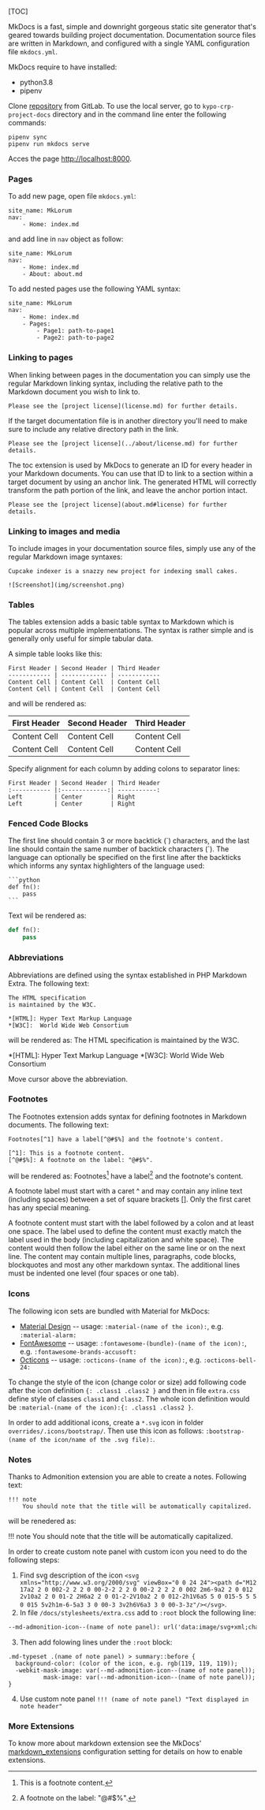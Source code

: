[TOC]

MkDocs is a fast, simple and downright gorgeous static site generator that's geared towards building project documentation. Documentation source files are written in Markdown, and configured with a single YAML configuration file `mkdocs.yml`. 

MkDocs require to have installed: 

* python3.8
* pipenv

Clone [repository](https://gitlab.ics.muni.cz/muni-kypo-crp/kypo-crp-project-docs) from GitLab. To use the local server, go to `kypo-crp-project-docs` directory and in the command line enter the following commands:
```
pipenv sync
pipenv run mkdocs serve
```

Acces the page [http://localhost:8000](http://localhost:8000).

### Pages
To add new page, open file `mkdocs.yml`:
```
site_name: MkLorum
nav:
    - Home: index.md
```


 and add line in `nav` object as follow: 
```
site_name: MkLorum
nav:
    - Home: index.md
    - About: about.md
```

To add nested pages use the following YAML syntax: 
```
site_name: MkLorum
nav:
    - Home: index.md
    - Pages: 
        - Page1: path-to-page1
        - Page2: path-to-page2
```

### Linking to pages
When linking between pages in the documentation you can simply use the regular Markdown linking syntax, including the relative path to the Markdown document you wish to link to.

```
Please see the [project license](license.md) for further details.
```

If the target documentation file is in another directory you'll need to make sure to include any relative directory path in the link.
```
Please see the [project license](../about/license.md) for further details.
```

The toc extension is used by MkDocs to generate an ID for every header in your Markdown documents. You can use that ID to link to a section within a target document by using an anchor link. The generated HTML will correctly transform the path portion of the link, and leave the anchor portion intact.

```
Please see the [project license](about.md#license) for further details.
```

### Linking to images and media

To include images in your documentation source files, simply use any of the regular Markdown image syntaxes:

```
Cupcake indexer is a snazzy new project for indexing small cakes.

![Screenshot](img/screenshot.png)
```

### Tables 
The tables extension adds a basic table syntax to Markdown which is popular across multiple implementations. The syntax is rather simple and is generally only useful for simple tabular data.

A simple table looks like this:
```
First Header | Second Header | Third Header
------------ | ------------- | ------------
Content Cell | Content Cell  | Content Cell
Content Cell | Content Cell  | Content Cell
```
and will be rendered as: 

First Header | Second Header | Third Header
------------ | ------------- | ------------
Content Cell | Content Cell  | Content Cell
Content Cell | Content Cell  | Content Cell


Specify alignment for each column by adding colons to separator lines:
```
First Header | Second Header | Third Header
:----------- |:-------------:| -----------:
Left         | Center        | Right
Left         | Center        | Right
```

### Fenced Code Blocks
The first line should contain 3 or more backtick (\`) characters, and the last line should contain the same number of backtick characters (\`). The language can optionally be specified on the first line after the backticks which informs any syntax highlighters of the language used: 
~~~~~~~~~~~~~~~~~~~~~
```python
def fn():
    pass
```
~~~~~~~~~~~~~~~~~~~~~

Text wil be rendered as: 
```python
def fn():
    pass
```

### Abbreviations 
Abbreviations are defined using the syntax established in PHP Markdown Extra. The following text: 
```
The HTML specification
is maintained by the W3C.

*[HTML]: Hyper Text Markup Language
*[W3C]:  World Wide Web Consortium
```

will be rendered as: 
The HTML specification
is maintained by the W3C.

*[HTML]: Hyper Text Markup Language
*[W3C]:  World Wide Web Consortium

Move cursor above the abbreviation.

### Footnotes
The Footnotes extension adds syntax for defining footnotes in Markdown documents. The following text: 
```
Footnotes[^1] have a label[^@#$%] and the footnote's content.

[^1]: This is a footnote content.
[^@#$%]: A footnote on the label: "@#$%".
```

will be rendered as:
Footnotes[^1] have a label[^@#$%] and the footnote's content.

[^1]: This is a footnote content.
[^@#$%]: A footnote on the label: "@#$%".

A footnote label must start with a caret ^ and may contain any inline text (including spaces) between a set of square brackets []. Only the first caret has any special meaning.

A footnote content must start with the label followed by a colon and at least one space. The label used to define the content must exactly match the label used in the body (including capitalization and white space). The content would then follow the label either on the same line or on the next line. The content may contain multiple lines, paragraphs, code blocks, blockquotes and most any other markdown syntax. The additional lines must be indented one level (four spaces or one tab).

### Icons

The following icon sets are bundled with Material for MkDocs:
 
* [Material Design](https://materialdesignicons.com/) -- usage: `:material-(name of the icon):`, e.g. `:material-alarm:`
* [FontAwesome](https://fontawesome.com/icons?d=gallery&m=free) -- usage: `:fontawesome-(bundle)-(name of the icon):`, e.g. `:fontawesome-brands-accusoft:`
* [Octicons](https://primer.style/octicons/) -- usage: `:octicons-(name of the icon):`, e.g. `:octicons-bell-24:`

To change the style of the icon (change color or size) add following code after the icon definition `{: .class1 .class2 }` and then in file `extra.css` define style of classes `class1` and `class2`. The whole icon definition would be `:material-(name of the icon):{: .class1 .class2 }`.

In order to add additional icons, create a `*.svg` icon in folder `overrides/.icons/bootstrap/`. Then use this icon as follows: `:bootstrap-(name of the icon/name of the .svg file):`.


### Notes
Thanks to Admonition extension you are able to create a notes. Following text: 
```
!!! note
    You should note that the title will be automatically capitalized.
```

will be renedered as: 

!!! note
    You should note that the title will be automatically capitalized.

In order to create custom note panel with custom icon you need to do the following steps: 

1. Find svg description of the icon `<svg xmlns="http://www.w3.org/2000/svg" viewBox="0 0 24 24"><path d="M12 17a2 2 0 002-2 2 2 0 00-2-2 2 2 0 00-2 2 2 2 0 002 2m6-9a2 2 0 012 2v10a2 2 0 01-2 2H6a2 2 0 01-2-2V10a2 2 0 012-2h1V6a5 5 0 015-5 5 5 0 015 5v2h1m-6-5a3 3 0 00-3 3v2h6V6a3 3 0 00-3-3z"/></svg>`.
2. In file `/docs/stylesheets/extra.css` add to `:root` block the following line: 
```markdown
--md-admonition-icon--(name of note panel): url('data:image/svg+xml;charset=utf-8,<svg xmlns="http://www.w3.org/2000/svg" viewBox="0 0 24 24"><path d="M12 17a2 2 0 002-2 2 2 0 00-2-2 2 2 0 00-2 2 2 2 0 002 2m6-9a2 2 0 012 2v10a2 2 0 01-2 2H6a2 2 0 01-2-2V10a2 2 0 012-2h1V6a5 5 0 015-5 5 5 0 015 5v2h1m-6-5a3 3 0 00-3 3v2h6V6a3 3 0 00-3-3z"/></svg>');
```


3. Then add folowing lines under the `:root` block: 
```
.md-typeset .(name of note panel) > summary::before {
  background-color: (color of the icon, e.g. rgb(119, 119, 119));
  -webkit-mask-image: var(--md-admonition-icon--(name of note panel));
          mask-image: var(--md-admonition-icon--(name of note panel));
}
```
4. Use custom note panel `!!! (name of note panel) "Text displayed in note header"`






### More Extensions
To know more about markdown extension see the MkDocs' [markdown_extensions](https://www.mkdocs.org/user-guide/configuration/#markdown_extensions) configuration setting for details on how to enable extensions.
